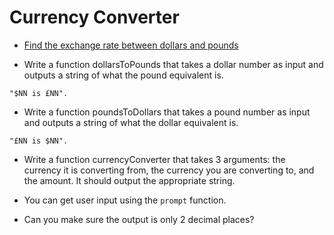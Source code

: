 # Currency Converter

* [Find the exchange rate between dollars and pounds](http://www.bloomberg.com/quote/GBPUSD:CUR)

* Write a function dollarsToPounds that takes a dollar number as input and outputs a string of what the pound equivalent is.

`"$NN is £NN".`

* Write a function poundsToDollars that takes a pound number as input and outputs a string of what the dollar equivalent is.

`"£NN is $NN".`

* Write a function currencyConverter that takes 3 arguments: the currency it is converting from, the currency you are converting to, and the amount. It should output the appropriate string.

* You can get user input using the `prompt` function.

* Can you make sure the output is only 2 decimal places?